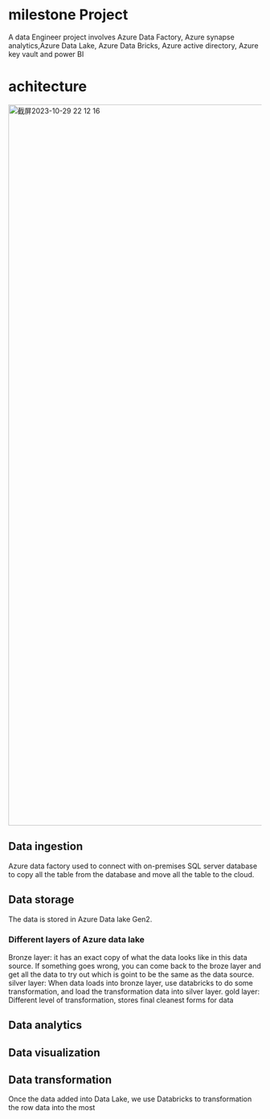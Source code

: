 # milestone Project
A data Engineer project involves Azure Data Factory, Azure synapse analytics,Azure Data Lake, Azure Data Bricks, Azure active directory, Azure key vault and power BI
# achitecture
<img width="1436" alt="截屏2023-10-29 22 12 16" src="https://github.com/Felicia1993/milestoneProject/assets/22839284/20d03340-16f0-4bc4-aaa7-0a8a16ff1304">    

## Data ingestion
Azure data factory used to connect with on-premises SQL server database to copy all the table from the database and move all the table to the cloud.     
## Data storage
The data is stored in Azure Data lake Gen2.         
### Different layers of Azure data lake      
Bronze layer: it has an exact copy of what the data looks like in this data source. If something goes wrong, you can come back to the broze layer and get all the data to try out which is goint to be the same as the data source.     
silver layer: When data loads into bronze layer, use databricks to do some transformation, and load the transformation data into silver layer. 
gold layer: Different level of transformation, stores final cleanest forms for data
## Data analytics    
## Data visualization     



## Data transformation
Once the data added into Data Lake, we use Databricks to transformation the row data into the most  
